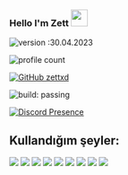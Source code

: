 ### Hello I'm Zett <img src = "https://cdn.discordapp.com/emojis/625936333248004096.png?v=1" high="20px" width="30px">

![version :30.04.2023](https://img.shields.io/badge/version-17.08.2021-informational) &nbsp;

![profile count](https://komarev.com/ghpvc/?username=zettxd&color=red)&nbsp;

[![GitHub zettxd](https://img.shields.io/github/followers/zettxd?label=follow&style=social)](https://github.com/Marcus-FX)&nbsp;

![build: passing](https://img.shields.io/badge/build-passing-success)

[![Discord Presence](https://lanyard-profile-readme.vercel.app/api/605095070395531315?theme=dark&bg=06154a&animated=true&hideDiscrim=false&borderRadius=20px)](https://discord.com/users/605095070395531315)

## Kullandığım şeyler:

<img src='https://img.shields.io/badge/JavaScript-323330?style=for-the-badge&logo=javascript&logoColor=F7DF1E'/>  <img src='https://img.shields.io/badge/HTML5-E34F26?style=for-the-badge&logo=html5&logoColor=white'/> <img src='https://img.shields.io/badge/CSS3-1572B6?style=for-the-badge&logo=css3&logoColor=white'/> <img src='https://img.shields.io/badge/MongoDB-white?style=for-the-badge&logo=mongodb&logoColor=4EA94B'/> <img src='https://img.shields.io/badge/SQLite-07405E?style=for-the-badge&logo=sqlite&logoColor=white'/> <img src='https://img.shields.io/badge/Node.js-339933?style=for-the-badge&logo=nodedotjs&logoColor=white'/> <img src='https://img.shields.io/badge/npm-CB3837?style=for-the-badge&logo=npm&logoColor=white'/>  <img src='https://img.shields.io/badge/Glitch-2800ff?style=for-the-badge&logo=glitch&logoColor=white'/> <img src='https://img.shields.io/badge/Visual_Studio_Code-0078D4?style=for-the-badge&logo=visual%20studio%20code&logoColor=white'/>
